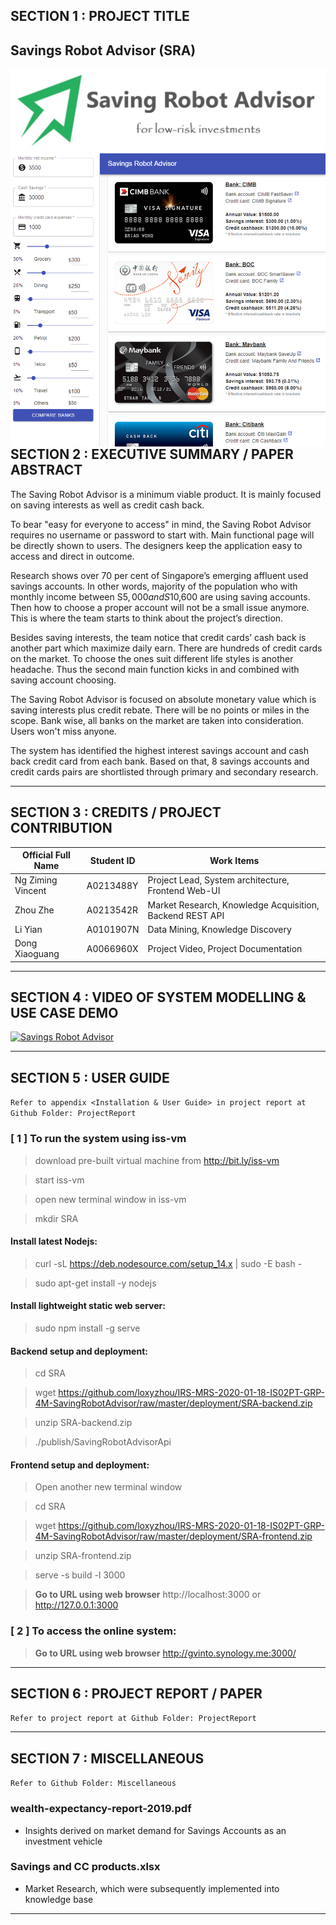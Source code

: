 ﻿
## SECTION 1 : PROJECT TITLE
## Savings Robot Advisor (SRA)


<img src="Images/Logo_Text.png"
     style="float: left; margin-right: 0px;" />

<img src="Images/Screenshot.png"
     style="float: left; margin-right: 0px;" />

---

## SECTION 2 : EXECUTIVE SUMMARY / PAPER ABSTRACT

The Saving Robot Advisor is a minimum viable product. It is mainly focused on saving interests as well as credit cash back.

To bear "easy for everyone to access" in mind, the Saving Robot Advisor requires no username or password to start with. Main functional page will be directly shown to users. The designers keep the application easy to access and direct in outcome.

Research shows over 70 per cent of Singapore’s emerging affluent used savings accounts. In other words, majority of the population who with monthly income between S$5,000 and S$10,600 are using saving accounts. Then how to choose a proper account will not be a small issue anymore. This is where the team starts to think about the project’s direction.

Besides saving interests, the team notice that credit cards’ cash back is another part which maximize daily earn. There are hundreds of credit cards on the market. To choose the ones suit different life styles is another headache. Thus the second main function kicks in and combined with saving account choosing.

The Saving Robot Advisor is focused on absolute monetary value which is saving interests plus credit rebate. There will be no points or miles in the scope. Bank wise, all banks on the market are taken into consideration. Users won't miss anyone.

The system has identified the highest interest savings account and cash back credit card from each bank. Based on that, 8 savings accounts and credit cards pairs are shortlisted through primary and secondary research.

---

## SECTION 3 : CREDITS / PROJECT CONTRIBUTION

| Official Full Name | Student ID | Work Items |
| ------------ | --------------- | ----- | 
| Ng Ziming Vincent | A0213488Y | Project Lead, System architecture, Frontend Web-UI |
| Zhou Zhe | A0213542R | Market Research, Knowledge Acquisition, Backend REST API |
| Li Yian | A0101907N | Data Mining, Knowledge Discovery |
| Dong Xiaoguang | A0066960X | Project Video, Project Documentation |


---

## SECTION 4 : VIDEO OF SYSTEM MODELLING & USE CASE DEMO

[![Savings Robot Advisor](http://img.youtube.com/vi/ysayEPK-OYg/0.jpg)](https://www.youtube.com/watch?v=ysayEPK-OYg "Savings Robot Advisor")

---

## SECTION 5 : USER GUIDE

`Refer to appendix <Installation & User Guide> in project report at Github Folder: ProjectReport`

### [ 1 ] To run the system using iss-vm

> download pre-built virtual machine from http://bit.ly/iss-vm

> start iss-vm

> open new terminal window in iss-vm

> mkdir SRA

#### Install latest Nodejs:

> curl -sL https://deb.nodesource.com/setup_14.x | sudo -E bash -

> sudo apt-get install -y nodejs

#### Install lightweight static web server:

> sudo npm install -g serve

#### Backend setup and deployment:

> cd SRA

> wget https://github.com/loxyzhou/IRS-MRS-2020-01-18-IS02PT-GRP-4M-SavingRobotAdvisor/raw/master/deployment/SRA-backend.zip

> unzip SRA-backend.zip

> ./publish/SavingRobotAdvisorApi

#### Frontend setup and deployment:

> Open another new terminal window

> cd SRA

> wget https://github.com/loxyzhou/IRS-MRS-2020-01-18-IS02PT-GRP-4M-SavingRobotAdvisor/raw/master/deployment/SRA-frontend.zip

> unzip SRA-frontend.zip

> serve -s build -l 3000

> **Go to URL using web browser** http://localhost:3000 or http://127.0.0.1:3000

### [ 2 ] To access the online system:

> **Go to URL using web browser** http://gvinto.synology.me:3000/

---
## SECTION 6 : PROJECT REPORT / PAPER

`Refer to project report at Github Folder: ProjectReport`

---
## SECTION 7 : MISCELLANEOUS

`Refer to Github Folder: Miscellaneous`

### wealth-expectancy-report-2019.pdf
* Insights derived on market demand for Savings Accounts as an investment vehicle

### Savings and CC products.xlsx
* Market Research, which were subsequently implemented into knowledge base

---

